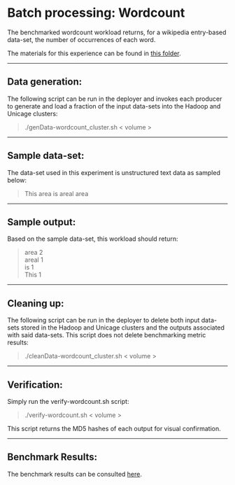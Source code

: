 # Batch processing: Wordcount

The benchmarked wordcount workload returns, for a wikipedia entry-based data-set, the number of occurrences of each word.

The materials for this experience can be found in [this folder](../workloads/batch/wordcount).

---
## Data generation:

The following script can be run in the deployer and invokes each producer to generate and load a fraction of the input data-sets into the Hadoop and Unicage clusters:

> ./genData-wordcount_cluster.sh < volume >

---
## Sample data-set:

The data-set used in this experiment is unstructured text data as sampled below:

>This area is areal area

---
## Sample output:

Based on the sample data-set, this workload should return:

>area 2\
>areal 1\
>is 1\
>This 1

---
## Cleaning up:

The following script can be run in the deployer to delete both input data-sets stored in the Hadoop and Unicage clusters and the outputs associated with said data-sets. This script does not delete benchmarking metric results:

> ./cleanData-wordcount_cluster.sh < volume >

---
## Verification:

Simply run the verify-wordcount.sh script:

> ./verify-wordcount.sh < volume >

This script returns the MD5 hashes of each output for visual confirmation.

---
## Benchmark Results:

The benchmark results can be consulted [here](../benchmarks/benchmark-results/benchmark-results.md).